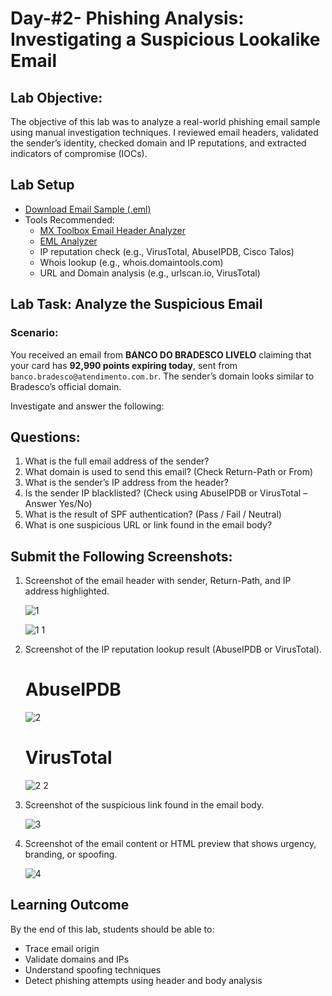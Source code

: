 # Day-#2- Phishing Analysis: Investigating a Suspicious Lookalike Email
## Lab Objective:
The objective of this lab was to analyze a real-world phishing email sample using manual investigation techniques. I reviewed email headers, validated the sender’s identity, checked domain and IP reputations, and extracted indicators of compromise (IOCs).

## Lab Setup
- [Download Email Sample (.eml)](https://github.com/KarthikSArkasali/30-Days-SOC-Challenge/blob/main/Files/BRADESCO%20LIVELO.eml)
- Tools Recommended:
    - [MX Toolbox Email Header Analyzer](https://mxtoolbox.com/EmailHeaders.aspx)
    - [EML Analyzer](https://eml-analyzer.herokuapp.com/#/)
    - IP reputation check (e.g., VirusTotal, AbuseIPDB, Cisco Talos)
    - Whois lookup (e.g., whois.domaintools.com)
    - URL and Domain analysis (e.g., urlscan.io, VirusTotal)

## Lab Task: Analyze the Suspicious Email
### Scenario:
You received an email from **BANCO DO BRADESCO LIVELO** claiming that your card has **92,990 points expiring today**, sent from `banco.bradesco@atendimento.com.br`. The sender’s domain looks similar to Bradesco’s official domain.

Investigate and answer the following:

## Questions:
1. What is the full email address of the sender?
2. What domain is used to send this email? (Check Return-Path or From)
3. What is the sender’s IP address from the header?
4. Is the sender IP blacklisted? (Check using AbuseIPDB or VirusTotal – Answer Yes/No)
5. What is the result of SPF authentication? (Pass / Fail / Neutral)
6. What is one suspicious URL or link found in the email body?

## Submit the Following Screenshots:
1. Screenshot of the email header with sender, Return-Path, and IP address highlighted.

   ![1](https://github.com/user-attachments/assets/627d7bb9-89f6-420d-b1a0-9e1df537563d)

   ![1 1](https://github.com/user-attachments/assets/3afa088d-f823-4963-8ab3-de798c58a25f)

2. Screenshot of the IP reputation lookup result (AbuseIPDB or VirusTotal).

    # AbuseIPDB
     ![2](https://github.com/user-attachments/assets/79ebee95-d7c1-4709-87e6-557c9e77220e)

    # VirusTotal
    ![2 2](https://github.com/user-attachments/assets/18f674fe-1f00-4fc8-b4a2-bd98d2faa7a9)

3. Screenshot of the suspicious link found in the email body.

    ![3](https://github.com/user-attachments/assets/d44f6cd1-5053-4365-b635-01088dc0991d)

4. Screenshot of the email content or HTML preview that shows urgency, branding, or spoofing.

    ![4](https://github.com/user-attachments/assets/7baf0c8f-a589-4e99-bf5a-8a6c136612e8)

## Learning Outcome
By the end of this lab, students should be able to:

- Trace email origin
- Validate domains and IPs
- Understand spoofing techniques
- Detect phishing attempts using header and body analysis
